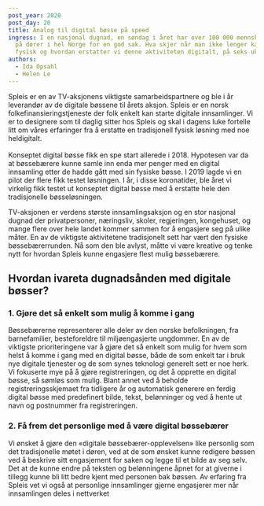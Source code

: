```yaml
---
post_year: 2020
post_day: 20
title: Analog til digital bøsse på speed
ingress: I en nasjonal dugnad, en søndag i året har over 100 000 mennsker banket
  på dører i hel Norge for en god sak. Hva skjer når man ikke lenger kan samles
  fysisk og hvordan erstatter vi denne aktiviteten digitalt, på seks uker?!
authors:
  - Ida Opsahl
  - Helen Le
---
```

Spleis er en av TV-aksjonens viktigste samarbeidspartnere og ble i år leverandør av de digitale bøssene til årets aksjon. Spleis er en norsk folkefinansieringstjeneste der folk enkelt kan starte digitale innsamlinger. Vi er to designere som til daglig sitter hos Spleis og skal i dagens luke fortelle litt om våres erfaringer fra å erstatte en tradisjonell fysisk løsning med noe heldigitalt.\
\
Konseptet digital bøsse fikk en spe start allerede i 2018. Hypotesen var da at bøssebærere kunne samle inn enda mer penger med en digital innsamling etter de hadde gått med sin fysiske bøsse. I 2019 lagde vi en pilot der flere fikk testet løsningen. I år, i disse koronatider, ble året vi virkelig fikk testet ut konseptet digital bøsse med å erstatte hele den tradisjonelle bøsseløsningen.

TV-aksjonen er verdens største innsamlingsaksjon og en stor nasjonal dugnad der privatpersoner, næringsliv, skoler, regjeringen, kongehuset, og mange flere over hele landet kommer sammen for å engasjere seg på ulike måter. En av de viktigste aktivitetene tradisjonelt sett har vært den fysiske bøssebærerrunden. Nå som den ble avlyst, måtte vi være kreative og tenke nytt for hvordan Spleis kunne engasjere flest mulig bøssebærere.

## Hvordan ivareta dugnadsånden med digitale bøsser? 

### 1. Gjøre det så enkelt som mulig å komme i gang

Bøssebærerne representerer alle deler av den norske befolkningen, fra barnefamilier, besteforeldre til miljøengasjerte ungdommer. En av de viktigste prioriteringene var å gjøre det så enkelt som mulig for hvem som helst å komme i gang med en digital bøsse, både de som enkelt tar i bruk nye digitale tjenester og de som synes teknologi generelt sett er noe herk. Vi fokuserte mye på å gjøre registreringen, og det å opprette en digital bøsse, så sømløs som mulig. Blant annet ved å beholde registreringsskjemaet fra tidligere år og automatisk generere en ferdig digital bøsse med predefinert bilde, tekst, belønninger og ved å hente ut navn og postnummer fra registreringen.

### 2. Få frem det personlige med å være digital bøssebærer

Vi ønsket å gjøre den «digitale bøssebærer-opplevelsen» like personlig som det tradisjonelle møtet i døren, ved at de som ønsket kunne redigere bøssen ved å beskrive sitt engasjement for saken og legge til et bilde av seg selv. Det at de kunne endre på teksten og belønningene åpnet for at giverne i tillegg kunne bli litt bedre kjent med personen bak bøssen. Av erfaring fra Spleis vet vi også at personlige innsamlinger gjerne engasjerer mer når innsamlingen deles i nettverket